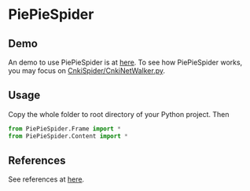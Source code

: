 # PiePieSpider

## Demo

An demo to use PiePieSpider is at [here](https://github.com/Hedaozi/Spider/tree/main/CnkiSpider/QueryResult). To see how PiePieSpider works, you may focus on [CnkiSpider/CnkiNetWalker.py](https://github.com/Hedaozi/Spider/blob/main/CnkiSpider/QueryResult/CnkiSpider/CnkiNetWalker.py).

## Usage

Copy the whole folder to root directory of your Python project. Then

```python
from PiePieSpider.Frame import *
from PiePieSpider.Content import *
```

## References

See references at [here](https://hedaozi.github.io/Documentations/Reference-PiePieSpider).
